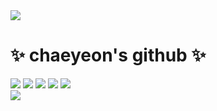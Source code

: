 <!DOCTYPE html>
<html lang="en">
<head>
  <meta charset="UTF-8">
  <meta name="viewport" content="width=device-width, initial-scale=1.0">
</head>
<body>
  <div class="container">
    <img src="https://github-readme-stats.vercel.app/api/top-langs/?username=Chaeyeoncho&layout=compact"/>
    <h1>✨ chaeyeon's github ✨</h1>
    <div>
      <img class="badge" src="https://img.shields.io/badge/Python-3178C6?style=flat&logo=Python&logoColor=white"/>
      <img class="badge" src="https://img.shields.io/badge/HTML5-E34F26?style=flat&logo=HTML5&logoColor=white"/>
      <img class="badge" src="https://img.shields.io/badge/JavaScript-F7DF1E?style=flat&logo=JavaScript&logoColor=white"/>
      <img class="badge" src="https://img.shields.io/badge/Jupyter-F37626?style=flat&logo=Jupyter&logoColor=white"/>
      <img class="badge" src="https://img.shields.io/badge/C-A8B9CC?style=flat&logo=C&logoColor=white"/>
    </div>
    <img src="https://github-readme-stats.vercel.app/api?username=Chaeyeoncho&show_icons=true&theme=radical"/>
  </div>
</body>
</html>
